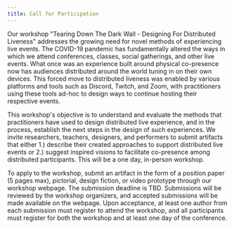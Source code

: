 ```yaml
---
title: Call for Participation
---
```


Our workshop "Tearing Down The Dark Wall - Designing For Distributed Liveness" addresses the growing need for novel methods of experiencing live events. The COVID-19 pandemic has fundamentally altered the ways in which we attend conferences, classes, social gatherings, and other live events. What once was an experience built around physical co-presence now has audiences distributed around the world tuning in on their own devices. This forced move to distributed liveness was enabled by various platforms and tools such as Discord, Twitch, and Zoom, with practitioners using these tools ad-hoc to design ways to continue hosting their respective events.

This workshop's objective is to understand and evaluate the methods that practitioners have used to design distributed live experience, and in the process, establish the next steps in the design of such experiences. We invite researchers, teachers, designers, and performers to submit artifacts that either 1.) describe their created approaches to support distributed live events or 2.) suggest inspired visions to facilitate co-presence among distributed participants. This will be a one day, in-person  workshop.

To apply to the workshop, submit an artifact in the form of a position paper (5 pages max), pictorial,  design fiction, or video prototype through our workshop webpage. The submission deadline is TBD. Submissions will be reviewed by the workshop organizers, and accepted submissions will be made available on the webpage. Upon acceptance, at least one author from each submission must register to attend the workshop, and all participants must register for both the workshop and at least one day of the conference.